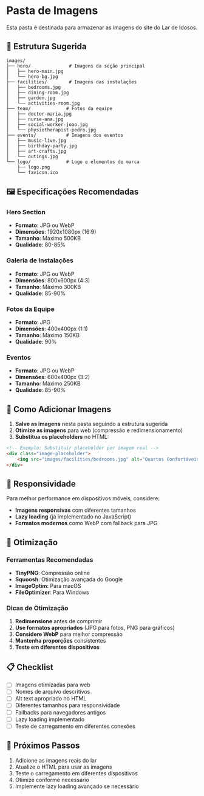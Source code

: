 # Pasta de Imagens

Esta pasta é destinada para armazenar as imagens do site do Lar de Idosos.

## 📁 Estrutura Sugerida

```
images/
├── hero/              # Imagens da seção principal
│   ├── hero-main.jpg
│   └── hero-bg.jpg
├── facilities/        # Imagens das instalações
│   ├── bedrooms.jpg
│   ├── dining-room.jpg
│   ├── garden.jpg
│   └── activities-room.jpg
├── team/             # Fotos da equipe
│   ├── doctor-maria.jpg
│   ├── nurse-ana.jpg
│   ├── social-worker-joao.jpg
│   └── physiotherapist-pedro.jpg
├── events/           # Imagens dos eventos
│   ├── music-live.jpg
│   ├── birthday-party.jpg
│   ├── art-crafts.jpg
│   └── outings.jpg
└── logo/             # Logo e elementos de marca
    ├── logo.png
    └── favicon.ico
```

## 🖼️ Especificações Recomendadas

### Hero Section
- **Formato**: JPG ou WebP
- **Dimensões**: 1920x1080px (16:9)
- **Tamanho**: Máximo 500KB
- **Qualidade**: 80-85%

### Galeria de Instalações
- **Formato**: JPG ou WebP
- **Dimensões**: 800x600px (4:3)
- **Tamanho**: Máximo 300KB
- **Qualidade**: 85-90%

### Fotos da Equipe
- **Formato**: JPG
- **Dimensões**: 400x400px (1:1)
- **Tamanho**: Máximo 150KB
- **Qualidade**: 90%

### Eventos
- **Formato**: JPG ou WebP
- **Dimensões**: 600x400px (3:2)
- **Tamanho**: Máximo 250KB
- **Qualidade**: 85-90%

## 🔧 Como Adicionar Imagens

1. **Salve as imagens** nesta pasta seguindo a estrutura sugerida
2. **Otimize as imagens** para web (compressão e redimensionamento)
3. **Substitua os placeholders** no HTML:

```html
<!-- Exemplo: Substituir placeholder por imagem real -->
<div class="image-placeholder">
    <img src="images/facilities/bedrooms.jpg" alt="Quartos Confortáveis">
</div>
```

## 📱 Responsividade

Para melhor performance em dispositivos móveis, considere:

- **Imagens responsivas** com diferentes tamanhos
- **Lazy loading** (já implementado no JavaScript)
- **Formatos modernos** como WebP com fallback para JPG

## 🎨 Otimização

### Ferramentas Recomendadas
- **TinyPNG**: Compressão online
- **Squoosh**: Otimização avançada do Google
- **ImageOptim**: Para macOS
- **FileOptimizer**: Para Windows

### Dicas de Otimização
1. **Redimensione** antes de comprimir
2. **Use formatos apropriados** (JPG para fotos, PNG para gráficos)
3. **Considere WebP** para melhor compressão
4. **Mantenha proporções** consistentes
5. **Teste em diferentes dispositivos**

## 📋 Checklist

- [ ] Imagens otimizadas para web
- [ ] Nomes de arquivo descritivos
- [ ] Alt text apropriado no HTML
- [ ] Diferentes tamanhos para responsividade
- [ ] Fallbacks para navegadores antigos
- [ ] Lazy loading implementado
- [ ] Teste de carregamento em diferentes conexões

## 🚀 Próximos Passos

1. Adicione as imagens reais do lar
2. Atualize o HTML para usar as imagens
3. Teste o carregamento em diferentes dispositivos
4. Otimize conforme necessário
5. Implemente lazy loading avançado se necessário 